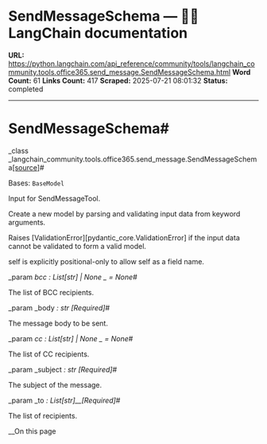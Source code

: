 # SendMessageSchema — 🦜🔗 LangChain  documentation

**URL:** https://python.langchain.com/api_reference/community/tools/langchain_community.tools.office365.send_message.SendMessageSchema.html
**Word Count:** 61
**Links Count:** 417
**Scraped:** 2025-07-21 08:01:32
**Status:** completed

---

# SendMessageSchema\#

_class _langchain\_community.tools.office365.send\_message.SendMessageSchema[\[source\]](https://python.langchain.com/api_reference/_modules/langchain_community/tools/office365/send_message.html#SendMessageSchema)\#     

Bases: `BaseModel`

Input for SendMessageTool.

Create a new model by parsing and validating input data from keyword arguments.

Raises \[ValidationError\]\[pydantic\_core.ValidationError\] if the input data cannot be validated to form a valid model.

self is explicitly positional-only to allow self as a field name.

_param _bcc _: List\[str\] | None_ _ = None_\#     

The list of BCC recipients.

_param _body _: str_ _\[Required\]_\#     

The message body to be sent.

_param _cc _: List\[str\] | None_ _ = None_\#     

The list of CC recipients.

_param _subject _: str_ _\[Required\]_\#     

The subject of the message.

_param _to _: List\[str\]__\[Required\]_\#     

The list of recipients.

__On this page